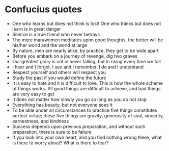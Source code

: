 # Confucius quotes

* One who learns but does not think is lost! One who thinks but does not learn is in great danger
* Silence is a true friend who never betrays
* The more man/women meditates upon good thoughts, the better will be his/her world and the world at large
* By nature, men are nearly alike; by practice, they get to be wide apart
* Before you embark on a journey of revenge, dig two graves
* Our greatest glory is not in never falling, but in rising every time we fall
* I hear and I forget. I see and I remember. I do and I understand
* Respect yourself and others will respect you
* Study the past if you would define the future
* It is easy to hate and it is difficult to love. This is how the whole scheme of things works. All good things are difficult to achieve, and bad things are very easy to get
* It does not matter how slowly you go so long as you do not stop
* Everything has beauty, but not everyone sees it
* To be able under all circumstances to practice five things constitutes perfect virtue; these five things are gravity, generosity of soul, sincerity, earnestness, and kindness
* Success depends upon previous preparation, and without such preparation, there is sure to be failure
* If you look into your own heart, and you find nothing wrong there, what is there to worry about? What is there to fear?
